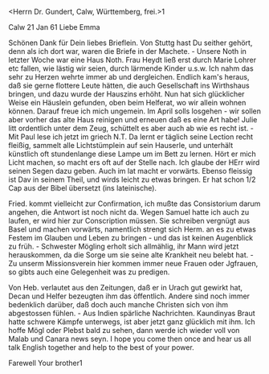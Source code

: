 <Herrn Dr. Gundert, Calw, Württemberg, frei.>1

 Calw 21 Jan 61
Liebe Emma

Schönen Dank für Dein liebes Brieflein. Von Stuttg hast Du seither gehört, denn als ich dort war, waren die Briefe in der Machete. - Unsere Noth in letzter Woche war eine Haus Noth. Frau Heydt ließ erst durch Marie Lohrer etc fallen, wie lästig wir seien, durch lärmende Kinder u.s.w. Ich nahm das sehr zu Herzen wehrte immer ab und dergleichen. Endlich kam's heraus, daß sie gerne flottere Leute hätten, die auch Gesellschaft ins Wirthshaus bringen, und dazu wurde der Hauszins erhöht. Nun hat sich glücklicher Weise ein Häuslein gefunden, oben beim Helferat, wo wir allein wohnen können. Darauf freue ich mich ungemein. Im April solls losgehen - wir sollen aber vorher das alte Haus reinigen und erneuen daß es eine Art habe! Julie litt ordentlich unter dem Zeug, schüttelt es aber auch ab wie es recht ist. - Mit Paul lese ich jetzt im griech N.T. Da lernt er täglich seine Lection recht fleißig, sammelt alle Lichtstümplein auf sein Hauserle, und unterhält künstlich oft stundenlange diese Lampe um im Bett zu lernen. Hört er mich Licht machen, so macht ers oft auf der Stelle nach. Ich glaube der HErr wird seinen Segen dazu geben. Auch im lat macht er vorwärts. Ebenso fleissig ist Dav in seinem Theil, und wirds leicht zu etwas bringen. Er hat schon 1/2 Cap aus der Bibel übersetzt (ins lateinische).

Fried. kommt vielleicht zur Confirmation, ich mußte das Consistorium darum angehen, die Antwort ist noch nicht da. Wegen Samuel hatte ich auch zu laufen, er wird hier zur Conscription müssen. Sie schreiben vergnügt aus Basel und machen vorwärts, namentlich strengt sich Herm. an es zu etwas Festem im Glauben und Leben zu bringen - und das ist keinen Augenblick zu früh. - Schwester Mögling erholt sich allmählig, ihr Mann wird jetzt herauskommen, da die Sorge um sie seine alte Krankheit neu belebt hat. - Zu unserm Missionsverein hier kommen immer neue Frauen oder Jgfrauen, so gibts auch eine Gelegenheit was zu predigen.

Von Heb. verlautet aus den Zeitungen, daß er in Urach gut gewirkt hat, Decan und Helfer bezeugten ihm das öffentlich. Andere sind noch immer bedenklich darüber, daß doch auch manche Christen sich von ihm abgestossen fühlen. - Aus Indien spärliche Nachrichten. Kaundinyas Braut hatte schwere Kämpfe unterwegs, ist aber jetzt ganz glücklich mit ihm. Ich hoffe Mögl oder Plebst bald zu sehen, dann werde ich wieder voll von Malab und Canara news seyn. I hope you come then once and hear us all talk English together and help to the best of your power.

 Farewell Your brother1

